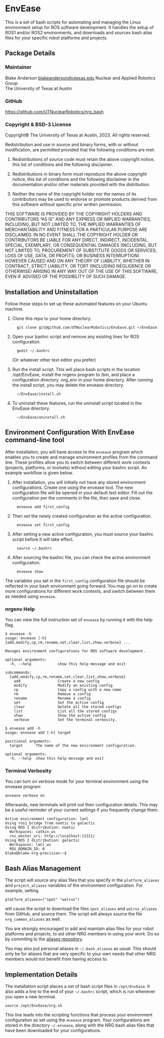 # EnvEase

This is a set of bash scripts for automating and managing the Linux environment setup for ROS software development. It handles the setup of ROS1 and/or ROS2 environments, and downloads and sources bash alias files for your specific robot platforms and projects.

## Package Details
### Maintainer
Blake Anderson
blakeanderson@utexas.edu
Nuclear and Applied Robotics Group  
The University of Texas at Austin

### GitHub
https://github.com/UTNuclearRobotics/nrg_bash

### Copyright & BSD-3 License

Copyright© The University of Texas at Austin, 2023. All rights reserved.
    
Redistribution and use in source and binary forms, with or without modification, are permitted provided that the following conditions are met:

1. Redistributions of source code must retain the above copyright notice, this list of conditions and the following disclaimer.

2. Redistributions in binary form must reproduce the above copyright notice, this list of conditions and the following disclaimer in the documentation and/or other materials provided with the distribution.

3. Neither the name of the copyright holder nor the names of its contributors may be used to endorse or promote products derived from this software without specific prior written permission.

THIS SOFTWARE IS PROVIDED BY THE COPYRIGHT HOLDERS AND CONTRIBUTORS “AS IS” AND ANY EXPRESS OR IMPLIED WARRANTIES, INCLUDING, BUT NOT LIMITED TO, THE IMPLIED WARRANTIES OF MERCHANTABILITY AND FITNESS FOR A PARTICULAR PURPOSE ARE DISCLAIMED. IN NO EVENT SHALL THE COPYRIGHT HOLDER OR CONTRIBUTORS BE LIABLE FOR ANY DIRECT, INDIRECT, INCIDENTAL, SPECIAL, EXEMPLARY, OR CONSEQUENTIAL DAMAGES (INCLUDING, BUT NOT LIMITED TO, PROCUREMENT OF SUBSTITUTE GOODS OR SERVICES; LOSS OF USE, DATA, OR PROFITS; OR BUSINESS INTERRUPTION) HOWEVER CAUSED AND ON ANY THEORY OF LIABILITY, WHETHER IN CONTRACT, STRICT LIABILITY, OR TORT (INCLUDING NEGLIGENCE OR OTHERWISE) ARISING IN ANY WAY OUT OF THE USE OF THIS SOFTWARE, EVEN IF ADVISED OF THE POSSIBILITY OF SUCH DAMAGE.


## Installation and Uninstallation
Follow these steps to set up these automated features on your Ubuntu machine.

<ol>
  <li>Clone this repo to your home directory.</li>
  
      git clone git@github.com:UTNuclearRobotics/EnvEase.git ~/EnvEase
      
  <li>Open your bashrc script and remove any existing lines for ROS configuration.</li>
  
      gedit ~/.bashrc
      
  (Or whatever other text editor you prefer)
      
  <li>Run the install script. This will place bash scripts in the location /opt/EnvEase, install the nrgenv program to /bin, and place a configuration directory .nrg_env in your home directory. After running the install script, you may delete the envease directory.</li>
  
      ~/EnvEase/install.sh
      
  <li>To uninstall these features, run the uninstall script located in the EnvEase directory.</li>
  
      ~/EnvEase/uninstall.sh
      
</ol>

## Environment Configuration With EnvEase command-line tool

After installation, you will have access to the ```envease``` program which enables you to create and manage environment profiles from the command line. These profiles allow you to switch between different work contexts (projects, platforms, or toolsets) without editing your bashrc script. An example workflow is given below.

<ol>
  <li>After installation, you will initially not have any stored environment configurations. Create one using the envease tool. The new configuration file will be opened in your default text editor. Fill out the configuration per the comments in the file, then save and close.</li>
  
      envease add first_config
      
  <li>Then set the newly created configuration as the active configuration.</li>
  
      envease set first_config
      
  <li>After setting a new active configuration, you must source your bashrc script before it will take effect.</li>
  
      source ~/.bashrc
      
  <li>After sourcing the bashrc file, you can check the active environment configuration.</li>
  
      envease show
</ol>

The variables you set in the ```first_config``` configuration file should be reflected in your bash environment going forward. You may go on to create more configurations for different work contexts, and switch between them as needed using ```envease```.

### nrgenv Help
You can view the full instruction set of ```envease``` by running it with the help flag.

```
$ envease -h
usage: envease [-h] {add,modify,cp,rm,rename,set,clear,list,show,verbose} ...

Manages environment configurations for ROS software development.

optional arguments:
  -h, --help            show this help message and exit

subcommands:
  {add,modify,cp,rm,rename,set,clear,list,show,verbose}
    add                 Create a new config
    modify              Modify an existing config
    cp                  Copy a config with a new name
    rm                  Remove a config
    rename              Rename a config
    set                 Set the active config
    clear               Delete all the stored configs
    list                List all the stored configs
    show                Show the active config
    verbose             Set the terminal verbosity.
```
```
$ envease add -h
usage: envease add [-h] target

positional arguments:
  target      The name of the new environment configuration.

optional arguments:
  -h, --help  show this help message and exit
```

### Terminal Verbosity

You can turn on verbose mode for your terminal environment using the envease program

    envease verbose on
    
Afterwards, new terminals will print out their configuration details. This may be a useful reminder of your current settings if you frequently change them.
```
Active environment configuration: lanl
Using ros1_bridge from noetic to galactic
Using ROS 1 distribution: noetic
  Workspaces: catkin_ws
  ros_master_uri: http://localhost:11311/
Using ROS 2 distribution: galactic
  Workspaces: lanl_ws
  ROS_DOMAIN_ID: 0
blake@blake-nrg-precision:~$ 
```

## Bash Alias Management
The script will source any alias files that you specify in the ```platform_aliases``` and ```project_aliases``` variables of the environment configuration. For example, setting

    platform_aliases=("spot" "walrus")  
    
will cause the script to download the files ```spot_aliases``` and ```walrus_aliases``` from GitHub, and source them. The script will always source the file ```nrg_common_aliases``` as well.

You are strongly encouraged to add and maintain alias files for your robot platforms and projects, to aid other NRG members in using your work. Do so by commiting to the [aliases repository](https://github.com/UTNuclearRobotics/nrg_bash_aliases).

You may also put personal aliases in ```~/.bash_aliases``` as usual. This should only be for aliases that are very specific to your own needs that other NRG members would not benefit from having access to.

## Implementation Details
The installation script places a set of bash script files in ```/opt/EnvEase```. It also adds a line to the end of your ```~/.bashrc``` script, which is run whenever you open a new terminal.

    source /opt/EnvEase/nrg.sh
    
This line leads into the scripting functions that process your environment configuration as set using the ```envease``` program. Your configurations are stored in the directory ```~/.envease```, along with the NRG bash alias files that have been downloaded for your configurations.
